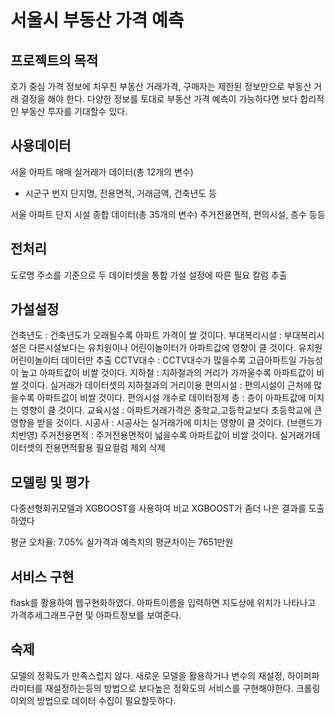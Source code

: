 # 서울시 부동산 가격 예측

## 프로젝트의 목적
호가 중심 가격 정보에 치우친 부동산 거래가격, 구매자는 제한된 정보만으로 부동산 거래 결정을 해야 한다.
다양한 정보를 토대로 부동산 가격 예측이 가능하다면 보다 합리적인 부동산 투자를 기대할수 있다.

## 사용데이터
서울 아파트 매매 실거래가 데이터(총 12개의 변수)
- 시군구 번지 단지명, 전용면적, 거래금액, 건축년도 등

서울 아파트 단지 시설 종합 데이터(총 35개의 변수)
주거전용면적, 편의시설, 층수 등등

## 전처리
도로명 주소를 기준으로 두 데이터셋을 통합
가설 설정에 따른 필요 칼럼 추출

## 가설설정
건축년도 : 건축년도가 오래될수록 아파트 가격이 쌀 것이다.
부대복리시설 : 부대복리시설은 다른시설보다는 유치원이나 어린이놀이터가 아파트값에 영향이 클 것이다.
유치원 어린이놀이터 데이터만 추출
CCTV대수 : CCTV대수가 많을수록 고급아파트일 가능성이 높고 아파트값이 비쌀 것이다.
지하철 : 지하철과의 거리가 가까울수록 아파트값이 비쌀 것이다. 실거래가 데이터셋의 지하철과의 거리이용
편의시설 : 편의시설이 근처에 많을수록 아파트값이 비쌀 것이다. 편의시설 개수로 데이터정제
층 : 층이 아파트값에 미치는 영향이 클 것이다.
교육시설 : 아파트거래가격은 중학교,고등학교보다 초등학교에 큰 영향을 받을 것이다.
시공사 : 시공사는 실거래가에 미치는 영향이 클 것이다. (브랜드가치반영)
주거전용면적 : 주거전용면적이 넓을수록 아파트값이 비쌀 것이다. 실거래가데이터셋의 전용면적활용
필요컬럼 제외 삭제

## 모델링 및 평가
다중선형회귀모델과 XGBOOST를 사용하여 비교
XGBOOST가 좀더 나은 결과를 도출하였다

평균 오차율: 7.05%
실가격과 예측치의 평균차이는 7651만원

## 서비스 구현
flask를 활용하여 웹구현화하였다.
아파트이름을 입력하면 지도상에 위치가 나타나고 가격추세그래프구현 및 아파트정보를 보여준다.

## 숙제
모델의 정확도가 만족스럽지 않다.
새로운 모델을 활용하거나 변수의 재설정, 하이퍼파라미터를 재설정하는등의 방법으로 보다높은 정확도의 서비스를 구현해야한다.
크롤링이외의 방법으로 데이터 수집이 필요할듯하다.
